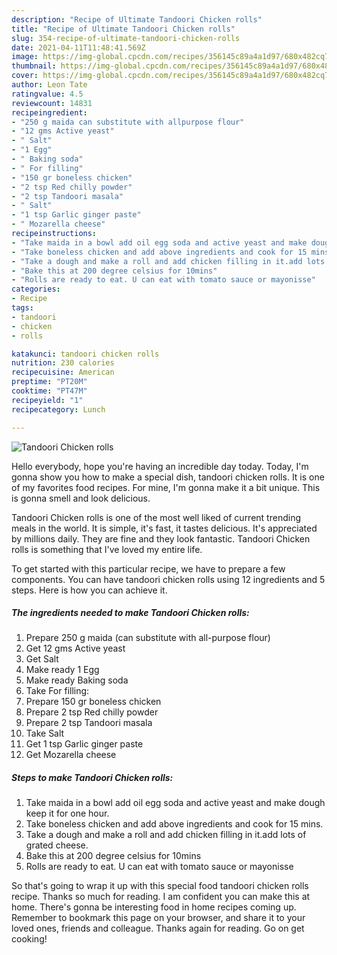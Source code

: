 ```yaml
---
description: "Recipe of Ultimate Tandoori Chicken rolls"
title: "Recipe of Ultimate Tandoori Chicken rolls"
slug: 354-recipe-of-ultimate-tandoori-chicken-rolls
date: 2021-04-11T11:48:41.569Z
image: https://img-global.cpcdn.com/recipes/356145c89a4a1d97/680x482cq70/tandoori-chicken-rolls-recipe-main-photo.jpg
thumbnail: https://img-global.cpcdn.com/recipes/356145c89a4a1d97/680x482cq70/tandoori-chicken-rolls-recipe-main-photo.jpg
cover: https://img-global.cpcdn.com/recipes/356145c89a4a1d97/680x482cq70/tandoori-chicken-rolls-recipe-main-photo.jpg
author: Leon Tate
ratingvalue: 4.5
reviewcount: 14831
recipeingredient:
- "250 g maida can substitute with allpurpose flour"
- "12 gms Active yeast"
- " Salt"
- "1 Egg"
- " Baking soda"
- " For filling"
- "150 gr boneless chicken"
- "2 tsp Red chilly powder"
- "2 tsp Tandoori masala"
- " Salt"
- "1 tsp Garlic ginger paste"
- " Mozarella cheese"
recipeinstructions:
- "Take maida in a bowl add oil egg soda and active yeast and make dough keep it for one hour."
- "Take boneless chicken and add above ingredients and cook for 15 mins."
- "Take a dough and make a roll and add chicken filling in it.add lots of grated cheese."
- "Bake this at 200 degree celsius for 10mins"
- "Rolls are ready to eat. U can eat with tomato sauce or mayonisse"
categories:
- Recipe
tags:
- tandoori
- chicken
- rolls

katakunci: tandoori chicken rolls 
nutrition: 230 calories
recipecuisine: American
preptime: "PT20M"
cooktime: "PT47M"
recipeyield: "1"
recipecategory: Lunch

---
```



![Tandoori Chicken rolls](https://img-global.cpcdn.com/recipes/356145c89a4a1d97/680x482cq70/tandoori-chicken-rolls-recipe-main-photo.jpg)

Hello everybody, hope you're having an incredible day today. Today, I'm gonna show you how to make a special dish, tandoori chicken rolls. It is one of my favorites food recipes. For mine, I'm gonna make it a bit unique. This is gonna smell and look delicious.



Tandoori Chicken rolls is one of the most well liked of current trending meals in the world. It is simple, it's fast, it tastes delicious. It's appreciated by millions daily. They are fine and they look fantastic. Tandoori Chicken rolls is something that I've loved my entire life.


To get started with this particular recipe, we have to prepare a few components. You can have tandoori chicken rolls using 12 ingredients and 5 steps. Here is how you can achieve it.

<!--inarticleads1-->

##### The ingredients needed to make Tandoori Chicken rolls:

1. Prepare 250 g maida (can substitute with all-purpose flour)
1. Get 12 gms Active yeast
1. Get  Salt
1. Make ready 1 Egg
1. Make ready  Baking soda
1. Take  For filling:
1. Prepare 150 gr boneless chicken
1. Prepare 2 tsp Red chilly powder
1. Prepare 2 tsp Tandoori masala
1. Take  Salt
1. Get 1 tsp Garlic ginger paste
1. Get  Mozarella cheese




<!--inarticleads2-->

##### Steps to make Tandoori Chicken rolls:

1. Take maida in a bowl add oil egg soda and active yeast and make dough keep it for one hour.
1. Take boneless chicken and add above ingredients and cook for 15 mins.
1. Take a dough and make a roll and add chicken filling in it.add lots of grated cheese.
1. Bake this at 200 degree celsius for 10mins
1. Rolls are ready to eat. U can eat with tomato sauce or mayonisse




So that's going to wrap it up with this special food tandoori chicken rolls recipe. Thanks so much for reading. I am confident you can make this at home. There's gonna be interesting food in home recipes coming up. Remember to bookmark this page on your browser, and share it to your loved ones, friends and colleague. Thanks again for reading. Go on get cooking!
